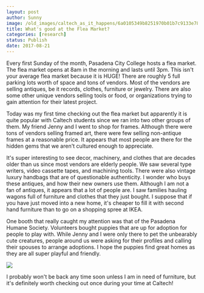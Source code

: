 ```yaml
---
layout: post
author: Sunny
image: /old_images/caltech_as_it_happens/6a0105349b8251970b01b7c9133e78970b.jpg
title: What's good at the Flea Market?
categories: [research]
status: Publish
date: 2017-08-21
---
```






Every first Sunday of the month, Pasadena City College hosts a flea market. The flea market opens at 8am in the morning and lasts until 3pm. This isn't your average flea market because it is HUGE! There are roughly 5 full parking lots worth of space and tons of vendors. Most of the vendors are selling antiques, be it records, clothes, furniture or jewelry. There are also some other unique vendors selling tools or food, or organizations trying to gain attention for their latest project.





Today was my first time checking out the flea market but apparently it is quite popular with Caltech students since we ran into two other groups of them. My friend Jenny and I went to shop for frames. Although there were tons of vendors selling framed art, there were few selling non-antique frames at a reasonable price. It appears that most people are there for the hidden gems that we aren't cultured enough to appreciate.



It's super interesting to see decor, machinery, and clothes that are decades older than us since most vendors are elderly people. We saw several type writers, video cassette tapes, and machining tools. There were also vintage luxury handbags that are of questionable authenticity. I wonder who buys these antiques, and how their new owners use them. Although I am not a fan of antiques, it appears that a lot of people are. I saw families hauling wagons full of furniture and clothes that they just bought. I suppose that if you have just moved into a new home, it's cheaper to fill it with second hand furniture than to go on a shopping spree at IKEA.



One booth that really caught my attention was that of the Pasadena Humane Society. Volunteers bought puppies that are up for adoption for people to play with. While Jenny and I were only there to pet the unbearably cute creatures, people around us were asking for their profiles and calling their spouses to arrange adoptions. I hope the puppies find great homes as they are all super playful and friendly.



![](/old_images/caltech_as_it_happens/6a0105349b8251970b01bb09b67ab5970d.jpg)


I probably won't be back any time soon unless I am in need of furniture, but it's definitely worth checking out once during your time at Caltech!

